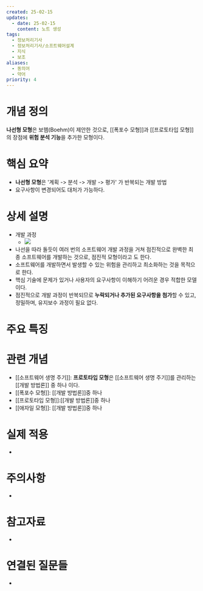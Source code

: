 ```yaml
---
created: 25-02-15
updates:
  - date: 25-02-15
    content: 노트 생성
tags:
  - 정보처리기사
  - 정보처리기사/소프트웨어설계
  - 지식
  - 보조
aliases:
  - 동의어
  - 약어
priority: 4
---
```

# 개념 정의 
<!-- 핵심 개념을 간단명료하게 정의합니다 --> 
**나선형 모형**은 보헴(Boehm)이 제안한 것으로, [[폭포수 모형]]과 [[프로토타입 모형]]의 장점에 **위험 분석 기능**을 추가한 모형이다.
# 핵심 요약 
<!-- 이 개념의 가장 중요한 포인트들을 요약합니다 --> 
- **나선형 모형**은 '계획 -> 분석 -> 개발 -> 평가' 가 반복되는 개발 방법
- 요구사항이 변경되어도 대처가 가능하다.
# 상세 설명 
<!-- 개념에 대한 자세한 설명을 작성합니다 --> 
- 개발 과정
    - ![](https://i.imgur.com/WFPDfVm.png)
- 나선을 따라 돌듯이 여러 번의 소프트웨어 개발 과정을 거쳐 점진적으로 완벽한 최종 소프트웨어를 개발하는 것으로, 점진적 모형이라고 도 한다.
- 소프트웨어를 개발하면서 발생할 수 있는 위험을 관리하고 최소화하는 것을 목적으로 한다.
- 핵심 기술에 문제가 있거나 사용자의 요구사항이 이해하기 어려운 경우 적합한 모델이다. 
- 점진적으로 개발 과정이 반복되므로 **누락되거나 추가된 요구사항을 첨가**할 수 있고, 정밀하며, 유지보수 과정이 필요 없다.
# 주요 특징 
<!-- 개념의 특징적인 부분들을 정리합니다 --> 
# 관련 개념 
<!-- 연관된 다른 개념들을 링크하고 관계를 설명합니다 --> 
- [[소프트웨어 생명 주기]]: **프로토타입 모형**은 [[소프트웨어 생명 주기]]를 관리하는 [[개발 방법론]] 중 하나 이다.
- [[폭포수 모형]]: [[개발 방법론]]중 하나
- [[프로토타입 모형]]:[[개발 방법론]]중 하나
- [[애자일 모형]]: [[개발 방법론]]중 하나
# 실제 적용 
- <!-- 실무/실생활에서의 활용 예시를 작성합니다 --> 
# 주의사항 
- <!-- 개념을 사용할 때 주의해야 할 점들을 정리합니다 --> 
# 참고자료 
- <!-- 추가 학습에 도움이 되는 자료들을 정리합니다 --> 
# 연결된 질문들 
- <!-- 이 개념과 관련된 질문 노트들을 링크합니다 -->